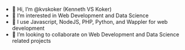 - 👋 Hi, I’m @kvskoker (Kenneth VS Koker)
- 👀 I’m interested in Web Development and Data Science
- 🌱 I use Javascript, NodeJS, PHP, Python, and Wappler for web development
- 💞️ I’m looking to collaborate on Web Development and Data Science related projects

<!---
kvskoker/kvskoker is a ✨ special ✨ repository because its `README.md` (this file) appears on your GitHub profile.
You can click the Preview link to take a look at your changes.
--->
